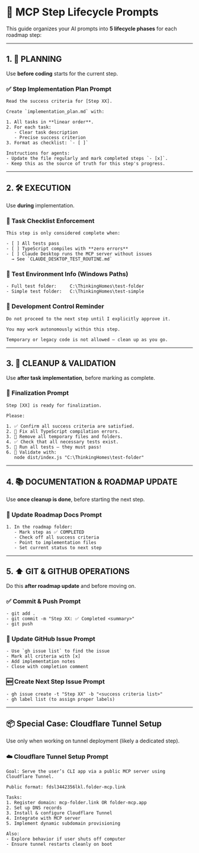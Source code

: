 # 🧭 MCP Step Lifecycle Prompts

This guide organizes your AI prompts into **5 lifecycle phases** for each roadmap step:

---

## 1. 🧱 PLANNING

Use **before coding** starts for the current step.

### ✅ Step Implementation Plan Prompt
```
Read the success criteria for [Step XX].

Create `implementation_plan.md` with:

1. All tasks in **linear order**.
2. For each task:
   - Clear task description
   - Precise success criterion
3. Format as checklist: `- [ ]`

Instructions for agents:
- Update the file regularly and mark completed steps `- [x]`.
- Keep this as the source of truth for this step's progress.
```

---

## 2. 🛠️ EXECUTION

Use **during** implementation.

### 🧾 Task Checklist Enforcement
```
This step is only considered complete when:

- [ ] All tests pass
- [ ] TypeScript compiles with **zero errors**
- [ ] Claude Desktop runs the MCP server without issues  
  → See `CLAUDE_DESKTOP_TEST_ROUTINE.md`
```

### 📁 Test Environment Info (Windows Paths)
```
- Full test folder:     C:\ThinkingHomes\test-folder  
- Simple test folder:   C:\ThinkingHomes\test-simple
```

### 📝 Development Control Reminder
```
Do not proceed to the next step until I explicitly approve it.

You may work autonomously within this step.

Temporary or legacy code is not allowed — clean up as you go.
```

---

## 3. 🧹 CLEANUP & VALIDATION

Use **after task implementation**, before marking as complete.

### 🧼 Finalization Prompt
```
Step [XX] is ready for finalization.

Please:

1. ✅ Confirm all success criteria are satisfied.
2. 🧹 Fix all TypeScript compilation errors.
3. 🧼 Remove all temporary files and folders.
4. ✅ Check that all necessary tests exist.
5. 🧪 Run all tests — they must pass!
6. 🧪 Validate with:
   node dist/index.js "C:\ThinkingHomes\test-folder"
```

---

## 4. 📚 DOCUMENTATION & ROADMAP UPDATE

Use **once cleanup is done**, before starting the next step.

### 📘 Update Roadmap Docs Prompt
```
1. In the roadmap folder:
   - Mark step as ✅ COMPLETED
   - Check off all success criteria
   - Point to implementation files
   - Set current status to next step
```

---

## 5. ⬆️ GIT & GITHUB OPERATIONS

Do this **after roadmap update** and before moving on.

### ✅ Commit & Push Prompt
```
- git add .
- git commit -m "Step XX: ✅ Completed <summary>"
- git push
```

### 🐙 Update GitHub Issue Prompt
```
- Use `gh issue list` to find the issue
- Mark all criteria with [x]
- Add implementation notes
- Close with completion comment
```

### 🆕 Create Next Step Issue Prompt
```
- gh issue create -t "Step XX" -b "<success criteria list>"
- gh label list (to assign proper labels)
```

---

## 📦 Special Case: Cloudflare Tunnel Setup

Use only when working on tunnel deployment (likely a dedicated step).

### ☁️ Cloudflare Tunnel Setup Prompt
```
Goal: Serve the user’s CLI app via a public MCP server using Cloudflare Tunnel.

Public format: fdsl3442356lkl.folder-mcp.link

Tasks:
1. Register domain: mcp-folder.link OR folder-mcp.app
2. Set up DNS records
3. Install & configure Cloudflare Tunnel
4. Integrate with MCP server
5. Implement dynamic subdomain provisioning

Also:
- Explore behavior if user shuts off computer
- Ensure tunnel restarts cleanly on boot
```